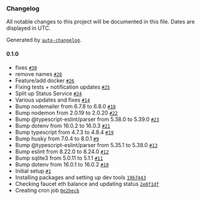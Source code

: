 ### Changelog

All notable changes to this project will be documented in this file. Dates are displayed in UTC.

Generated by [`auto-changelog`](https://github.com/CookPete/auto-changelog).

#### 0.1.0

- fixes [`#30`](https://github.com/oceanprotocol/status-monitoring-service/pull/30)
- remove names [`#28`](https://github.com/oceanprotocol/status-monitoring-service/pull/28)
- Feature/add docker [`#26`](https://github.com/oceanprotocol/status-monitoring-service/pull/26)
- Fixing tests + notification updates [`#25`](https://github.com/oceanprotocol/status-monitoring-service/pull/25)
- Split up Status Service [`#24`](https://github.com/oceanprotocol/status-monitoring-service/pull/24)
- Various updates and fixes [`#14`](https://github.com/oceanprotocol/status-monitoring-service/pull/14)
- Bump nodemailer from 6.7.8 to 6.8.0 [`#18`](https://github.com/oceanprotocol/status-monitoring-service/pull/18)
- Bump nodemon from 2.0.19 to 2.0.20 [`#22`](https://github.com/oceanprotocol/status-monitoring-service/pull/22)
- Bump @typescript-eslint/parser from 5.38.0 to 5.39.0 [`#23`](https://github.com/oceanprotocol/status-monitoring-service/pull/23)
- Bump dotenv from 16.0.2 to 16.0.3 [`#21`](https://github.com/oceanprotocol/status-monitoring-service/pull/21)
- Bump typescript from 4.7.3 to 4.8.4 [`#19`](https://github.com/oceanprotocol/status-monitoring-service/pull/19)
- Bump husky from 7.0.4 to 8.0.1 [`#9`](https://github.com/oceanprotocol/status-monitoring-service/pull/9)
- Bump @typescript-eslint/parser from 5.35.1 to 5.38.0 [`#13`](https://github.com/oceanprotocol/status-monitoring-service/pull/13)
- Bump eslint from 8.22.0 to 8.24.0 [`#12`](https://github.com/oceanprotocol/status-monitoring-service/pull/12)
- Bump sqlite3 from 5.0.11 to 5.1.1 [`#11`](https://github.com/oceanprotocol/status-monitoring-service/pull/11)
- Bump dotenv from 16.0.1 to 16.0.2 [`#10`](https://github.com/oceanprotocol/status-monitoring-service/pull/10)
- Initial setup [`#1`](https://github.com/oceanprotocol/status-monitoring-service/pull/1)
- Installing packages and setting up dev tools [`19b7443`](https://github.com/oceanprotocol/status-monitoring-service/commit/19b7443a1842250bc63a164d4151ba44760779d0)
- Checking faucet eth balance and updating status [`2e0f1df`](https://github.com/oceanprotocol/status-monitoring-service/commit/2e0f1df05f996f03c5814c8532be1f23f3ef87e8)
- Creating cron job [`0e2becb`](https://github.com/oceanprotocol/status-monitoring-service/commit/0e2becba2759c0f1568a045c6e41bd6e398f0d71)
